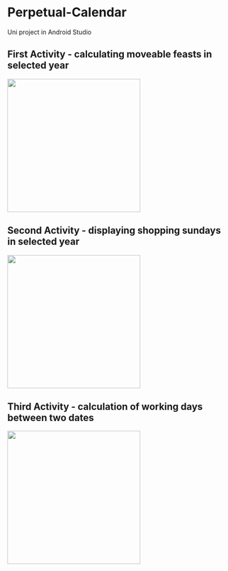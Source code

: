 # Perpetual-Calendar

Uni project in Android Studio

## First Activity - calculating moveable feasts in selected year

<img src="https://user-images.githubusercontent.com/56775198/117350737-33689800-aead-11eb-9e8c-da5b453d613b.png" width="300">

<br>

## Second Activity - displaying shopping sundays in selected year

<img src="https://user-images.githubusercontent.com/56775198/117351439-05d01e80-aeae-11eb-9a9d-441ab3f8048d.png" width="300">
<br>

## Third Activity - calculation of working days between two dates

<img src="https://user-images.githubusercontent.com/56775198/117351937-9f97cb80-aeae-11eb-9fbe-3f7692548dff.png" width="300">
